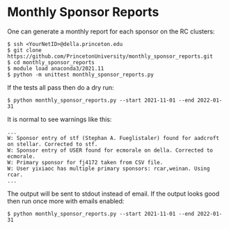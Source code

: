 # Monthly Sponsor Reports

One can generate a monthly report for each sponsor on the RC clusters:

```
$ ssh <YourNetID>@della.princeton.edu
$ git clone https://github.com/PrincetonUniversity/monthly_sponsor_reports.git
$ cd monthly_sponsor_reports
$ module load anaconda3/2021.11
$ python -m unittest monthly_sponsor_reports.py
```

If the tests all pass then do a dry run:

```
$ python monthly_sponsor_reports.py --start 2021-11-01 --end 2022-01-31
```

It is normal to see warnings like this:

```
...
W: Sponsor entry of stf (Stephan A. Fueglistaler) found for aadcroft on stellar. Corrected to stf.
W: Sponsor entry of USER found for ecmorale on della. Corrected to ecmorale.
W: Primary sponsor for fj4172 taken from CSV file.
W: User yixiaoc has multiple primary sponsors: rcar,weinan. Using rcar.
...
```

The output will be sent to stdout instead of email. If the output looks good then run once more with emails enabled:

```
$ python monthly_sponsor_reports.py --start 2021-11-01 --end 2022-01-31
```
